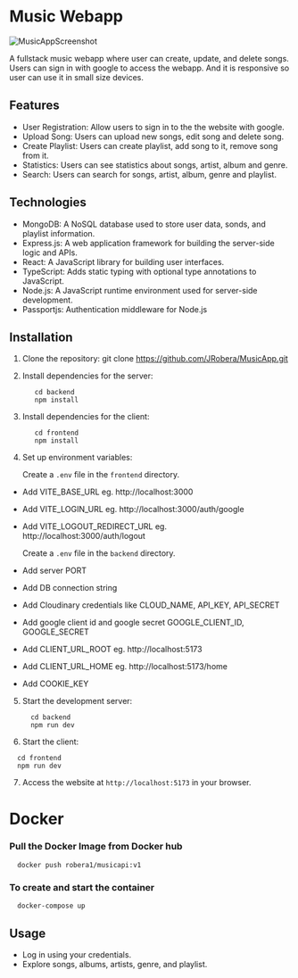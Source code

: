 # Music Webapp

![MusicAppScreenshot](https://github.com/JRobera/MusicApp/assets/90910570/d0029667-0fac-490f-b23a-24104eb4f1b4)

A fullstack music webapp where user can create, update, and delete songs. Users can sign in with google to access the webapp. 
And it is responsive so user can use it in small size devices.
## Features

- User Registration: Allow users to sign in to the the website with google.
- Upload Song: Users can upload new songs, edit song and delete song.
- Create Playlist: Users can create playlist, add song to it, remove song from it.
- Statistics: Users can see statistics about songs, artist, album and genre.
- Search: Users can search for songs, artist, album, genre and playlist.

## Technologies

- MongoDB: A NoSQL database used to store user data, sonds, and playlist information.
- Express.js: A web application framework for building the server-side logic and APIs.
- React: A JavaScript library for building user interfaces.
- TypeScript: Adds static typing with optional type annotations to JavaScript.
- Node.js: A JavaScript runtime environment used for server-side development.
- Passportjs: Authentication middleware for Node.js

## Installation

1. Clone the repository:
   git clone https://github.com/JRobera/MusicApp.git
2. Install dependencies for the server:
   ```
      cd backend
      npm install
   ```
4. Install dependencies for the client:
   ```
      cd frontend
      npm install
   ```
6. Set up environment variables:

     Create a `.env` file in the `frontend` directory.
- Add VITE_BASE_URL eg. http://localhost:3000
- Add VITE_LOGIN_URL eg. http://localhost:3000/auth/google
- Add VITE_LOGOUT_REDIRECT_URL eg. http://localhost:3000/auth/logout

     Create a `.env` file in the `backend` directory.
- Add server PORT
- Add DB connection string
- Add Cloudinary credentials like CLOUD_NAME, API_KEY, API_SECRET
- Add google client id and google secret GOOGLE_CLIENT_ID, GOOGLE_SECRET
- Add CLIENT_URL_ROOT eg. http://localhost:5173
- Add CLIENT_URL_HOME eg. http://localhost:5173/home
- Add COOKIE_KEY
  

5. Start the development server:
   ```
     cd backend
     npm run dev
   ```
7. Start the client:
  ```
    cd frontend
    npm run dev
  ```
7. Access the website at `http://localhost:5173` in your browser.

# Docker
### Pull the Docker Image from Docker hub
```
  docker push robera1/musicapi:v1
```
### To create and start the container
```
  docker-compose up
```  
## Usage

- Log in using your credentials.
- Explore songs, albums, artists, genre, and playlist.

